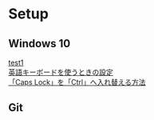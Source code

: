# Setup

## Windows 10

[test1](1.md)  
[英語キーボードを使うときの設定](windows10-keyboard-us.md)  
[「Caps Lock」を「Ctrl」へ入れ替える方法](windows10-capslock-ctrl.md)

## Git

